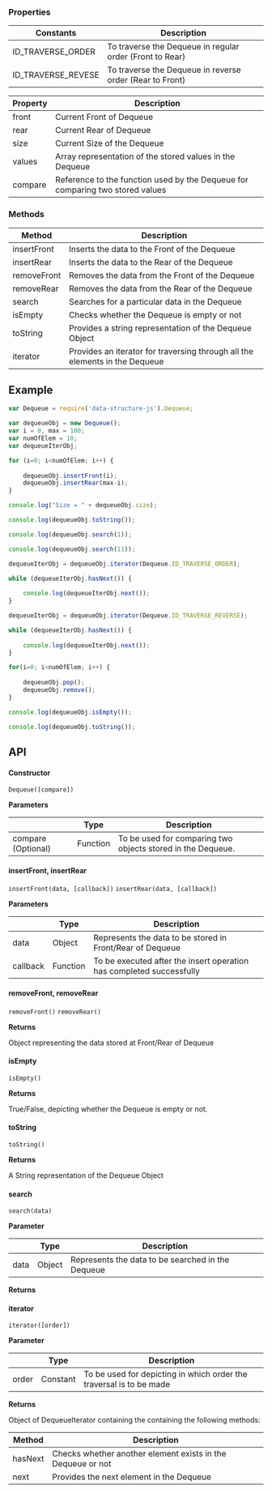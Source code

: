 ### Properties

| Constants | Description |
| --- | --- |
| ID_TRAVERSE_ORDER | To traverse the Dequeue in regular order (Front to Rear) |
| ID_TRAVERSE_REVESE | To traverse the Dequeue in reverse order (Rear to Front) |

| Property | Description |
| --- | --- |
| front | Current Front of Dequeue |
| rear | Current Rear of Dequeue |
| size | Current Size of the Dequeue |
| values | Array representation of the stored values in the Dequeue |
| compare | Reference to the function used by the Dequeue for comparing two stored values |

### Methods

| Method | Description |
| --- | --- |
| insertFront | Inserts the data to the Front of the Dequeue |
| insertRear | Inserts the data to the Rear of the Dequeue |
| removeFront | Removes the data from the Front of the Dequeue |
| removeRear | Removes the data from the Rear of the Dequeue |
| search | Searches for a particular data in the Dequeue |
| isEmpty | Checks whether the Dequeue is empty or not |
| toString | Provides a string representation of the Dequeue Object |
| iterator | Provides an iterator for traversing through all the elements in the Dequeue |

## Example

```javascript
var Dequeue = require('data-structure-js').Dequeue;

var dequeueObj = new Dequeue();
var i = 0, max = 100;
var numOfElem = 10;
var dequeueIterObj;

for (i=0; i<numOfElem; i++) {
    
    dequeueObj.insertFront(i);
    dequeueObj.insertRear(max-i);
}

console.log("Size = " + dequeueObj.size);

console.log(dequeueObj.toString());

console.log(dequeueObj.search(1));

console.log(dequeueObj.search(11));

dequeueIterObj = dequeueObj.iterator(Dequeue.ID_TRAVERSE_ORDER);

while (dequeueIterObj.hasNext()) {
    
    console.log(dequeueIterObj.next());
}

dequeueIterObj = dequeueObj.iterator(Dequeue.ID_TRAVERSE_REVERSE);

while (dequeueIterObj.hasNext()) {
    
    console.log(dequeueIterObj.next());
}

for(i=0; i<numOfElem; i++) {
    
    dequeueObj.pop();
    dequeueObj.remove();
}

console.log(dequeueObj.isEmpty());

console.log(dequeueObj.toString());

```

## API

#### Constructor

`Dequeue([compare])`

__Parameters__

| | Type | Description |
| --- | --- | --- |
| compare (Optional) | Function | To be used for comparing two objects stored in the Dequeue. |

#### insertFront, insertRear

`insertFront(data, [callback])`
`insertRear(data, [callback])`

__Parameters__

| | Type | Description |
| --- | --- | --- |
| data | Object | Represents the data to be stored in Front/Rear of Dequeue |'
| callback | Function | To be executed after the insert operation has completed successfully |

#### removeFront, removeRear

`removeFront()`
`removeRear()`

__Returns__

Object representing the data stored at Front/Rear of Dequeue

#### isEmpty

`isEmpty()`

__Returns__

True/False, depicting whether the Dequeue is empty or not.

#### toString

`toString()`

__Returns__

A String representation of the Dequeue Object

#### search

`search(data)`

__Parameter__

| | Type | Description |
| --- | --- | --- |
| data | Object | Represents the data to be searched in the Dequeue |'

__Returns__

#### iterator

`iterator([order])`

__Parameter__

| | Type | Description |
| --- | --- | --- |
| order | Constant | To be used for depicting in which order the traversal is to be made |

__Returns__

Object of DequeueIterator containing the containing the following methods:

| Method | Description |
| --- | --- |
| hasNext | Checks whether another element exists in the Dequeue or not |
| next | Provides the next element in the Dequeue |